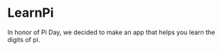LearnPi
====================

In honor of Pi Day, we decided to make an app that helps you learn the digits of pi.